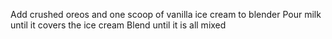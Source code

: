 Add crushed oreos and one scoop of vanilla ice cream to blender
Pour milk until it covers the ice cream
Blend until it is all mixed